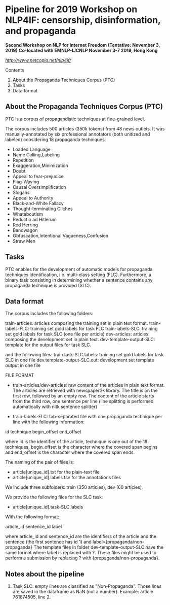 # Pipeline for 2019 Workshop on NLP4IF: censorship, disinformation, and propaganda
**Second Workshop on NLP for Internet Freedom (Tentative: November 3, 2019)**
**Co-located with EMNLP-IJCNLP November 3-7 2019, Hong Kong**

*http://www.netcopia.net/nlp4if/*

Contents

1. About the Propaganda Techniques Corpus (PTC)
2. Tasks
3. Data format

About the Propaganda Techniques Corpus (PTC)
--------------------------------------------

PTC is a corpus of propagandistic techniques at fine-grained level. 

The corpus includes 500 articles (350k tokens) from 48 news outlets. It was 
manually-annotated by six professional annotators (both unitized and labeled) 
considering 18 propaganda techniques:

* Loaded Language
* Name Calling,Labeling
* Repetition
* Exaggeration,Minimization
* Doubt
* Appeal to fear-prejudice
* Flag-Waving
* Causal Oversimplification
* Slogans
* Appeal to Authority
* Black-and-White Fallacy
* Thought-terminating Cliches
* Whataboutism
* Reductio ad Hitlerum
* Red Herring
* Bandwagon
* Obfuscation,Intentional Vagueness,Confusion
* Straw Men


Tasks
--------------------------------------------
PTC enables for the development of automatic models for propaganda techniques 
identification, i.e. multi-class setting (FLC). Furthermore, a binary task 
consisting in determining whether a sentence contains any propaganda technique
is provided (SLC). 

Data format
--------------------------------------------

The corpus includes the following folders:

train-articles: articles composing the training set in plain text format. 
train-labels-FLC: training set gold labels for task FLC
train-labels-SLC: training set gold labels for task SLC (one file per article)
dev-articles: articles composing the development set in plain text. 
dev-template-output-SLC: template for the output files for task SLC. 

and the following files:
train.task-SLC.labels: training set gold labels for task SLC in one file
dev.template-output-SLC.out: development set template output in one file

FILE FORMAT

- train-articles/dev-articles: raw content of the articles in plain text 
format. The articles are retrieved with newspaper3k library. The title is 
on the first row, followed by an empty row. The content of the article 
starts from the third row, one sentence per line (line splitting is 
performed automatically with nltk sentence splitter) 

- train-labels-FLC: tab-separated file with one propaganda technique per 
line with the following information: 

id   technique    begin_offset     end_offset

where id is the identifier of the article, technique is one out of the 18
techniques, begin_offset is the character where the covered span begins and 
end_offset is the character where the covered span ends.

The naming of the pair of files is:
- article[unique_id].txt for the plain-text file 
- article[unique_id].labels.tsv for the annotations files 

We include three subfolders: train (350 articles), dev (60 articles).

We provide the following files for the SLC task:
 -  article[unique_id].task-SLC.labels

With the following format:

article_id	sentence_id	label

where article_id and sentence_id are the identifiers of the article and the sentence 
(the first sentence has id 1) and label={propaganda/non-propaganda}
The template files in folder dev-template-output-SLC have the same format where 
label is replaced with ?. These files might be used to perform a submission by 
replacing ? with {propaganda/non-propaganda}.

Notes about the pipeline
--------------------------------------------
1) Task SLC: empty lines are classified as "Non-Propaganda". Those lines are saved in the dataframe as NaN (not a number). Example: article 761874505, line 2.

